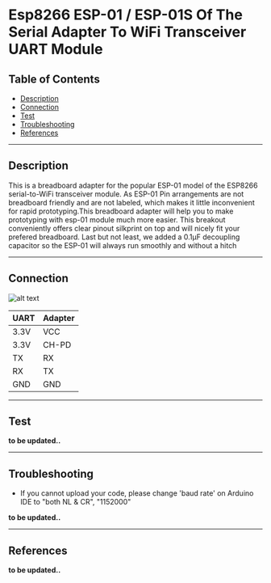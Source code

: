 # Esp8266 ESP-01 / ESP-01S Of The Serial Adapter To WiFi Transceiver UART Module

## Table of Contents

-   [Description](#description)
-   [Connection](#connection)
-   [Test](#test)
-   [Troubleshooting](#troubleshooting)
-   [References](#references)

---

## Description

This is a breadboard adapter for the popular ESP-01 model of the ESP8266 serial-to-WiFi transceiver module.
As ESP-01 Pin arrangements are not breadboard friendly and are not labeled, which makes it little inconvenient for rapid prototyping.This breadboard adapter will help you to make prototyping with esp-01 module much more easier.
This breakout conveniently offers clear pinout silkprint on top and will nicely fit your prefered breadboard.
Last but not least, we added a 0.1µF decoupling capacitor so the ESP-01 will always run smoothly and without a hitch

---

## Connection

![alt text](https://bit.ly/3eUHGGA 'adapter')

| UART | Adapter |
| ---- | ------- |
| 3.3V | VCC     |
| 3.3V | CH-PD   |
| TX   | RX      |
| RX   | TX      |
| GND  | GND     |

---

## Test

**to be updated..**

---

## Troubleshooting

-   If you cannot upload your code, please change 'baud rate' on Arduino IDE to "both NL & CR", "1152000"

**to be updated..**

---

## References

**to be updated..**
